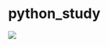 # python_study
<img src="https://capsule-render.vercel.app/api?type=wave&color=auto&height=300&section=header&text=zleonwa-nl-python_study&fontSize=90" />
